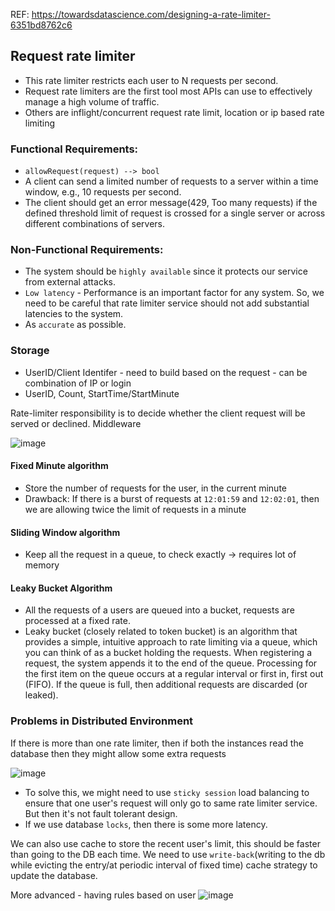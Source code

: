 REF: https://towardsdatascience.com/designing-a-rate-limiter-6351bd8762c6

## Request rate limiter

* This rate limiter restricts each user to N requests per second. 
* Request rate limiters are the first tool most APIs can use to effectively manage a high volume of traffic.
* Others are inflight/concurrent request rate limit, location or ip based rate limiting


### Functional Requirements:
* `allowRequest(request) --> bool`
* A client can send a limited number of requests to a server within a time window, e.g., 10 requests per second.
* The client should get an error message(429, Too many requests) if the defined threshold limit of request is crossed for a single server or across different combinations of servers.

### Non-Functional Requirements:
* The system should be `highly available` since it protects our service from external attacks.
* `Low latency` - Performance is an important factor for any system. So, we need to be careful that rate limiter service should not add substantial latencies to the system.
* As `accurate` as possible.

### Storage
* UserID/Client Identifer - need to build based on the request - can be combination of IP or login
* UserID, Count, StartTime/StartMinute

Rate-limiter responsibility is to decide whether the client request will be served or declined. Middleware

![image](https://user-images.githubusercontent.com/19663316/146977816-f902f3ab-ad32-414c-baeb-33049ba301bf.png)

#### Fixed Minute algorithm
* Store the number of requests for the user, in the current minute
* Drawback: If there is a burst of requests at `12:01:59` and `12:02:01`, then we are allowing twice the limit of requests in a minute

#### Sliding Window algorithm
* Keep all the request in a queue, to check exactly -> requires lot of memory

#### Leaky Bucket Algorithm
* All the requests of a users are queued into a bucket, requests are processed at a fixed rate.
* Leaky bucket (closely related to token bucket) is an algorithm that provides a simple, intuitive approach to rate limiting via a queue, which you can think of as a bucket holding the requests. When registering a request, the system appends it to the end of the queue. Processing for the first item on the queue occurs at a regular interval or first in, first out (FIFO). If the queue is full, then additional requests are discarded (or leaked).

### Problems in Distributed Environment
If there is more than one rate limiter, then if both the instances read the database then they might allow some extra requests

![image](https://user-images.githubusercontent.com/19663316/146981596-89935546-210e-4711-bb01-8abbb5b482c2.png)

* To solve this, we might need to use `sticky session` load balancing to ensure that one user's request will only go to same rate limiter service. But then it's not fault tolerant design.
* If we use database `locks`, then there is some more latency.

We can also use cache to store the recent user's limit, this should be faster than going to the DB each time. We need to use `write-back`(writing to the db while evicting the entry/at periodic interval of fixed time) cache strategy to update the database.


More advanced - having rules based on user
![image](https://user-images.githubusercontent.com/19663316/146985169-c4e39105-5b36-4d77-b34c-b782f711ba5d.png)
